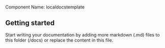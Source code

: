 # 
Component Name: 
localdocstemplate

## Getting started

Start writing your documentation by adding more markdown (.md) files to this
folder (/docs) or replace the content in this file.